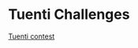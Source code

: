 Tuenti Challenges
=================

[Tuenti contest](https://web.archive.org/web/20210514155951/https://contest.tuenti.net/Info/past)
